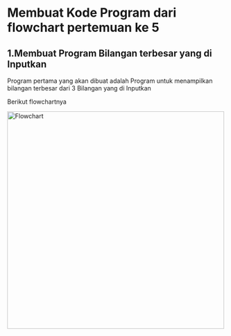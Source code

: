 # **Membuat Kode Program dari flowchart pertemuan ke 5**

## **1.Membuat Program Bilangan terbesar yang di Inputkan**

Program pertama yang akan dibuat adalah Program untuk menampilkan bilangan terbesar dari 3 Bilangan yang di Inputkan

Berikut flowchartnya

<img src="https://raw.githubusercontent.com/arfianda/praktikum3/master/images/pertama.png" width="500" alt="Flowchart">
